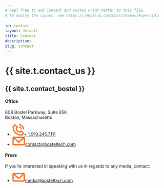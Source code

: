 ```yaml
---
# Feel free to add content and custom Front Matter to this file.
# To modify the layout, see https://jekyllrb.com/docs/themes/#overriding-theme-defaults

id: contact
layout: default
title: Contact
description: 
slug: contact
---
```

<!-- <div id="player" data-plyr-provider="vimeo" data-plyr-embed-id="331429597" data-vimeo-responsive="true" data-vimeo-autplay="true"></div> -->
<div class="page-header">
    <div class="page-header__content container">
        <h1 class="h5 page-label">{{ site.t.contact_us }}</h1>
        <h2 class="h1 page-title">{{ site.t.contact_bostel }}</h2>
    </div>
</div>
<article class="page-content">    
    <section class="page-section">
        <div class="container">
            <div class="row">
            <div class="contact-info col">
                <div class="contact-block">
                    <h4 class="contact-block-title">Office</h4>
                    <p>
                        808 Bostel Parkway, Suite 856<br />
                        Boston, Massachusetts
                    </p>
                    <ul class="contact-list">
                        <li><img src="/assets/phone.svg" /><a href="tel:1.919.245.7111">+ 1.919.245.7111</a></li>
                        <li><img src="/assets/letter.svg" /><a href="mailto:contact@bosteltech.com">contact@bosteltech.com</a></li>
                    </ul>
                </div>
                <div class="contact-block">
                    <h4 class="contact-block-title">Press</h4>
                    <p>If you’re interested in speaking with us in regards to any media, contact:</p>
                    <ul class="contact-list">
                        <li><img src="/assets/letter.svg" /><a href="media@bosteltech.com">media@bosteltech.com</a></li>
                    </ul>
                </div>
            </div>
            <div class="contact-form panel col">
                <div class="cognito">
                <script src="https://services.cognitoforms.com/s/Cjz17qsv6kObIxeHdCT2bA"></script>
                <script>Cognito.load("forms", { id: "11" });</script>
                </div>
            </div>
            </div>
        </div>
    </section> 
    <!-- <section class="page-section">
        <div class="container">
            {{ site.t.contact_content }}
            <div class="cognito">
                <div class="cognito">
                    <script src="https://services.cognitoforms.com/s/Fi2AQefBoUefuZmI70NHAQ"></script>
                    <script>Cognito.load("forms", { id: "1" });</script>
                </div>
            </div>
        </div>
    </section>
    <section class="page-section section-get-started">
        <div class="container">
            <div class="row md-reverse">
                <div class="arch"></div>
                <div class="col col-img">
                    <img class="img" src="/assets/footer-image.png" />
                </div>
                <div class="page-section__content col txt-md-center">
                    <div class="mb-2">
                        <h2 class="section-title mb2 text--white">{{ site.t.ready_to_get_started }}</h2>
                        <a class="btn btn--lg btn--light" href="#">{{ site.t.kickstart_your_future }}</a>
                    </div>
                    <div>
                        <img class="footer-logo" src="/assets/logo.svg" alt="{{ site.t.oenologic }}">
                        <div>
                            <img class="mb-1" src="/assets/app-store.svg" alt="{{ site.t.coming_soon_ios }}" />
                            <img class="mb-1" src="/assets/google-play.svg" alt="{{ site.t.coming_soon_android }}" />
                        </div>
                    </div>
                </div>
            </div>
        </div>
    </section> -->
</article>
